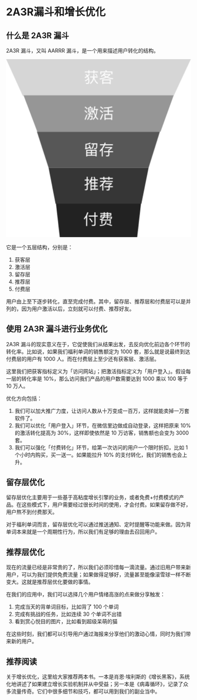 # 2A3R漏斗和增长优化

## 什么是 2A3R 漏斗

2A3R 漏斗，又叫 AARRR 漏斗，是一个用来描述用户转化的结构。

![picture 42](images/50235337647e114f8f3cbcbd57e52728ff49ed4c5875dabd31f9d5c13c50361e.png)  

它是一个五层结构，分别是：

1. 获客层
1. 激活层
1. 留存层
1. 推荐层
1. 付费层

用户由上至下逐步转化，直至完成付费。其中，留存层、推荐层和付费层可以是并列的，因为用户激活以后，立刻就可以付费、推荐好友。

## 使用 2A3R 漏斗进行业务优化

2A3R 漏斗的现实意义在于，它促使我们从结果出发，去反向优化前边各个环节的转化率。比如说，如果我们福利单词的销售额定为 1000 套，那么就是说最终到达付费层的用户有 1000 人。而在付费层上至少还有获客层、激活层。

这里我们把获客指标定义为「访问网站」；把激活指标定义为「用户登入」。假设每一层的转化率是 10%，那么访问我们产品的用户数需要达到 1000 乘以 100 等于 10 万人。

优化方向包括：

1. 我们可以加大推广力度，让访问人数从十万变成一百万，这样就能卖掉一万套软件了。
1. 我们可以优化「用户登入」环节，在微信里边做成自动登录，这样把原来 10% 的激活转化提高为 30%，这样即使依然是 10 万访客，销售额也会变为 3000 套。
1. 我们可以强化「付费转化」环节，给第一次访问的用户一个限时折扣，比如 1 个小时内购买，买一送一。如果能拉升 10% 的支付转化，我们的销售也会上升。

## 留存层优化

留存层优化主要用于一些基于高粘度增长引擎的业务，或者免费+付费模式的产品。在这些模式下，用户需要经过很长时间的使用，才会付费。如果留存做不好，用户熬不到付费那天。

对于福利单词而言，留存层优化可以通过推送通知、定时提醒等功能来做。因为背单词本来就是一个周期性行为，所以我们有足够的理由去召回用户。

## 推荐层优化

现在的流量已经是非常贵的了，所以我们必须珍惜每一滴流量。通过旧用户带来新用户，可以为我们提供免费流量；如果做得足够好，流量甚至能像滚雪球一样不断变大。这就是推荐层优化要做的事情。

在我们的应用中，我们可以选择几个用户情绪高涨的点来做分享触发：

1. 完成当天的背单词目标，比如背了 100 个单词
1. 完成有挑战的任务，比如连续 30 个单词不出错
1. 看到赏心悦目的图片，比如看到超级呆萌的猫

在这些时刻，我们都可以引导用户通过海报来分享他们的激动心情，同时为我们带来新的用户。

## 推荐阅读

关于增长优化，这里给大家推荐两本书。一本是肖恩·埃利斯的《增长黑客》，系统化地讲述了如果建立增长实验机制并从中受益；另一本是《病毒循环》，记录了众多流量传奇。它们中很多细节和技巧，都可以用到我们的副业当中。